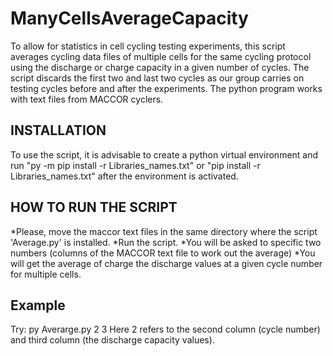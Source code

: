 ManyCellsAverageCapacity
=========================

To allow for statistics in cell cycling testing experiments, this script averages cycling data files of multiple cells for the same cycling protocol using the discharge or charge capacity in a given number of cycles. The script discards the first two and last two cycles as our group carries on testing cycles before and after the experiments. The python program works with text files from MACCOR cyclers.

INSTALLATION
---
To use the script, it is advisable to create a python virtual environment and run "py -m pip install -r Libraries_names.txt" or "pip install -r Libraries_names.txt" after the environment is activated.

HOW TO RUN THE SCRIPT
---
*Please, move the maccor text files in the same directory where the script 'Average.py' is installed. 
*Run the script. 
*You will be asked to specific two numbers (columns of the MACCOR text file to work out the average)
*You will get the average of charge the discharge values at a given cycle number for multiple cells.

Example
---

Try: py Averarge.py 2 3
Here 2 refers to the second column (cycle number) and third column (the discharge capacity values).
